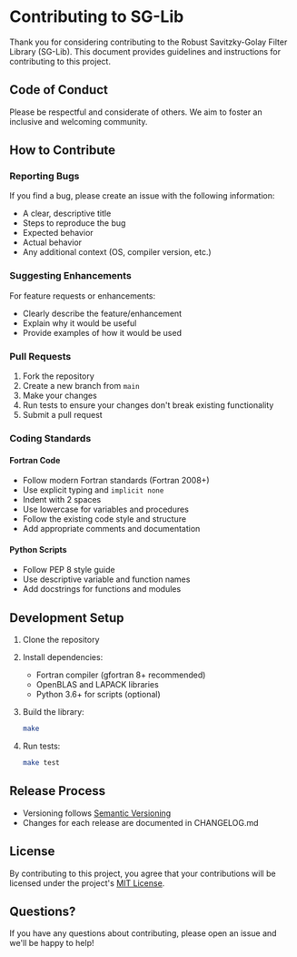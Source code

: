 # Contributing to SG-Lib

Thank you for considering contributing to the Robust Savitzky-Golay Filter Library (SG-Lib). This document provides guidelines and instructions for contributing to this project.

## Code of Conduct

Please be respectful and considerate of others. We aim to foster an inclusive and welcoming community.

## How to Contribute

### Reporting Bugs

If you find a bug, please create an issue with the following information:

- A clear, descriptive title
- Steps to reproduce the bug
- Expected behavior
- Actual behavior
- Any additional context (OS, compiler version, etc.)

### Suggesting Enhancements

For feature requests or enhancements:

- Clearly describe the feature/enhancement
- Explain why it would be useful
- Provide examples of how it would be used

### Pull Requests

1. Fork the repository
2. Create a new branch from `main`
3. Make your changes
4. Run tests to ensure your changes don't break existing functionality
5. Submit a pull request

### Coding Standards

#### Fortran Code

- Follow modern Fortran standards (Fortran 2008+)
- Use explicit typing and `implicit none`
- Indent with 2 spaces
- Use lowercase for variables and procedures
- Follow the existing code style and structure
- Add appropriate comments and documentation

#### Python Scripts

- Follow PEP 8 style guide
- Use descriptive variable and function names
- Add docstrings for functions and modules

## Development Setup

1. Clone the repository
2. Install dependencies:
   - Fortran compiler (gfortran 8+ recommended)
   - OpenBLAS and LAPACK libraries
   - Python 3.6+ for scripts (optional)

3. Build the library:
   ```bash
   make
   ```

4. Run tests:
   ```bash
   make test
   ```

## Release Process

- Versioning follows [Semantic Versioning](https://semver.org/)
- Changes for each release are documented in CHANGELOG.md

## License

By contributing to this project, you agree that your contributions will be licensed under the project's [MIT License](LICENSE).

## Questions?

If you have any questions about contributing, please open an issue and we'll be happy to help! 